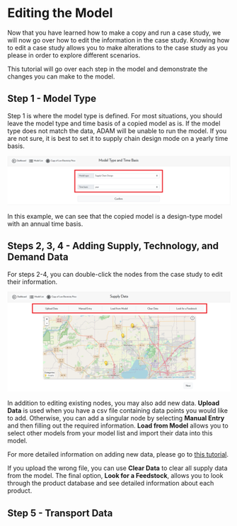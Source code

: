 <h1>Editing the Model</h1>

<p>
    Now that you have learned how to make a copy and run a case study, we will now go over how to edit the information in the case study. Knowing how to edit a case study allows you to make alterations to the case study as you please in order to explore different scenarios. 
</p>

<p>
    This tutorial will go over each step in the model and demonstrate the changes you can make to the model. 
</p>

<h2>Step 1 - Model Type</h2>

<p>
    Step 1 is where the model type is defined. For most situations, you should leave the model type and time basis of a copied model as is. If the model type does not match the data, ADAM will be unable to run the model. If you are not sure, it is best to set it to supply chain design mode on a yearly time basis. 
</p>

<img src="Pictures\Dashboard_tutorials\edit_model\step1.png">

<p>
    In this example, we can see that the copied model is a design-type model with an annual time basis. 
</p>

<h2>Steps 2, 3, 4 - Adding Supply, Technology, and Demand Data</h2>

<p>
    For steps 2-4, you can double-click the nodes from the case study to edit their information. 
</p>

<img src="Pictures\Dashboard_tutorials\edit_model\step2.png">

<p>
    In addition to editing existing nodes, you may also add new data. <b>Upload Data</b> is used when you have a csv file containing data points you would like to add. Otherwise, you can add a singular node by selecting <b>Manual Entry</b> and then filling out the required information. <b>Load from Model</b> allows you to select other models from your model list and import their data into this model. 
</p>

<p>
    For more detailed information on adding new data, please go to 
<a href="/ADAM_Documentation/dashboard_input_data.html">this tutorial</a>.
    
</p>

<p>
    If you upload the wrong file, you can use <b>Clear Data</b> to clear all supply data from the model. The final option, <b>Look for a Feedstock</b>, allows you to look through the product database and see detailed information about each product. 
</p>

<h2>Step 5 - Transport Data</h2>



